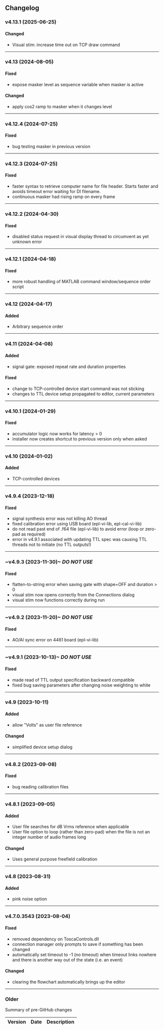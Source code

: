 ## Changelog

### v4.13.1 (2025-06-25)
#### Changed
- Visual stim: increase time out on TCP draw command

---

### v4.13 (2024-08-05)
#### Fixed
- expose masker level as sequence variable when masker is active
#### Changed
- apply cos2 ramp to masker when it changes level

---

### v4.12.4 (2024-07-25)
#### Fixed
- bug testing masker in previous version

---

### v4.12.3 (2024-07-25)
#### Fixed
- faster syntax to retrieve computer name for file header. Starts faster and avoids timeout error waiting for DI filename.
- continuous masker had rising ramp on every frame

---

### v4.12.2 (2024-04-30)
#### Fixed
- disabled status request in visual display thread to circumvent as yet unknown error

---

### v4.12.1 (2024-04-18)
#### Fixed
- more robust handling of MATLAB command window/sequence order script

---

### v4.12 (2024-04-17)
#### Added
- Arbitrary sequence order

---

### v4.11 (2024-04-08)
#### Added
- signal gate: exposed repeat rate and duration properties

#### Fixed
- change to TCP-controlled device start command was not sticking
- changes to TTL device setup propagated to editor, current parameters

---

### v4.10.1 (2024-01-29)
#### Fixed
- accumulator logic now works for latency > 0
- installer now creates shortcut to previous version only when asked

---

### v4.10 (2024-01-02)
#### Added
- TCP-controlled devices

---

### v4.9.4 (2023-12-18)
#### Fixed
- signal synthesis error was not killing AO thread
- fixed calibration error using USB board (epl-vi-lib, epl-cal-vi-lib)
- do not read past end of .f64 file (epl-vi-lib) to avoid error (loop or zero-pad as required)
- error in v4.9.1 associated with updating TTL spec was causing TTL threads not to initiate (no TTL outputs!)

---

### ~v4.9.3 (2023-11-30)~ *DO NOT USE*
#### Fixed
- flatten-to-string error when saving gate with shape=OFF and duration > 0
- visual stim now opens correctly from the Connections dialog
- visual stim now functions correctly during run

---

### ~v4.9.2 (2023-11-20)~ *DO NOT USE*

#### Fixed
- AO/AI sync error on 4461 board (epl-vi-lib) 

---

### ~v4.9.1 (2023-10-13)~ *DO NOT USE*

#### Fixed
- made read of TTL output specification backward compatible
- fixed bug saving parameters after changing noise weighting to white

---

### v4.9 (2023-10-11)

#### Added

- allow "Volts" as user file reference

#### Changed

- simplified device setup dialog

---

### v4.8.2 (2023-09-08)

#### Fixed
- bug reading calibration files

---

### v4.8.1 (2023-09-05)

#### Added
- User file searches for dB Vrms reference when applicable
- User file option to loop (rather than zero-pad) when the file is not an integer number of audio frames long
  
#### Changed
- Uses general purpose freefield calibration

---

### v4.8 (2023-08-31)
  
#### Added
- pink noise option
 
---

### v4.7.0.3543 (2023-08-04)

#### Fixed
- removed dependency on ToscaControls.dll
- connection manager only prompts to save if something has been changed
- automatically set timeout to -1 (no timeout) when timeout links nowhere and there is another way out of the state (i.e. an event)  

#### Changed
- clearing the flowchart automatically brings up the editor  

---

### Older
Summary of pre-GitHub changes

| Version | Date | Description |
| --- | --- | --- |












